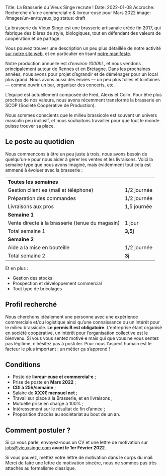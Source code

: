 Title: La Brasserie du Vieux Singe recrute !
Date: 2022-01-08
Accroche: Recherche d'un⋅e commercial⋅e & livreur⋅euse pour Mars 2022
image: /images/un-an/tuyaux.jpg
status: draft

La brasserie du Vieux Singe est une brasserie artisanale créée fin 2017, qui fabrique des bières de style, biologiques, tout en défendant des valeurs de coopération et de partage.

Vous pouvez trouver une description un peu plus détaillée de notre activité [sur notre site web](https://www.vieuxsinge.com), et en particulier en lisant [notre manifeste](https://www.vieuxsinge.com/manifeste.html).

Notre production annuelle est d’*environ 1000hL*, et nous vendons principalement autour de Rennes et en Bretagne. Dans les prochaines années, nous avons pour projet d’agrandir et de déménager pour un local plus grand. Nous avons aussi des envies — un peu plus folles et lointaines — comme ouvrir un bar, organiser des concerts, etc.

L’équipe est actuellement composée de Fred, Alexis et Colin. Pour être plus proches de nos valeurs, nous avons récemment transformé la brasserie en SCOP (Société Coopérative de Production).

Nous sommes conscients que le milieu brassicole est souvent un univers masculin peu inclusif, et nous souhaitons travailler pour que tout le monde puisse trouver sa place.

## Le poste au quotidien		

Nous commencons à être un peu juste à trois, nous avons besoin de quelqu'un⋅e pour nous aider à gérer les ventes et les livraisons. Voici la semaine type que nous avons imaginé, mais évidemment tout cela est ammené à évoluer avec la brasserie :							

|||
| -------- | -------------- |
| **Toutes les semaines** ||
| Gestion client⋅es (mail et téléphone)  | 1/2 journée  |
| Préparation des commandes | 1/2 journée |
| Livraisons aux pros	      |	1,5 journée
| **Semaine 1** ||
| Vente directe à la brasserie (tenue du magasin)	| 1 jour
| Total semaine 1 | **3,5j** |
| **Semaine 2** ||
| Aide a la mise en bouteille	|	1/2 journée
| Total semaine 2 | **3j** |

Et en plus :

- Gestion des stocks
- Prospection et développement commercial
- Tout type de bricolages

## Profil recherché

Nous cherchons idéalement une personne avec une expérience commerciale et/ou logistique ainsi qu’une connaissance ou un intérêt pour le milieu brassicole. **Le permis B est obligatoire**. L’entreprise étant organisé en société coopérative, un intérêt pour l’organisation collective est le bienvenu. Si vous vous sentez motivé⋅e mais qui que vous ne vous sentez pas légitime, n’hésitez pas à postuler. Pour nous l’aspect humain est le facteur le plus important : un métier ça s’apprend !

## Conditions

- Poste de **livreur⋅euse et commercial⋅e** ;
- Prise de poste en **Mars 2022** ;
- **CDI à 25h/semaine** ;
- Salaire de **XXX€ mensuel net** ;
- Travail sur place à la Brasserie, et en livraisons ;
- Mutuelle prise en charge à 100% ;
- Intéressement sur le résultat de fin d’année ;
- Proposition d’accès au sociétariat au bout de un an.

## Comment postuler ?

Si ça vous parle, envoyez-nous un CV et une lettre de motivation sur [jobs@vieuxsinge.com](mailto:jobs@vieuxsinge.com) **avant le 1er Février 2022**.

Si vous pouvez, mettez votre lettre de motivation dans le corps du mail. Merci de faire une lettre de
motivation sincère, nous ne sommes pas très attachés au formalisme classique.

